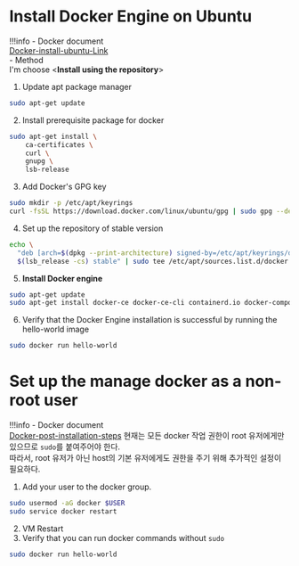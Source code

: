 # Install Docker Engine on Ubuntu

!!!info
    - Docker document   
    [Docker-install-ubuntu-Link](https://docs.docker.com/engine/install/ubuntu/)    
    - Method   
    I'm choose <**Install using the repository**>

1. Update apt package manager
```bash
sudo apt-get update
```
2. Install prerequisite package for docker
```bash
sudo apt-get install \
    ca-certificates \
    curl \
    gnupg \
    lsb-release
```
3. Add Docker's GPG key
```bash
sudo mkdir -p /etc/apt/keyrings
curl -fsSL https://download.docker.com/linux/ubuntu/gpg | sudo gpg --dearmor -o /etc/apt/keyrings/docker.gpg
```
4. Set up the repository of stable version
```bash
echo \
  "deb [arch=$(dpkg --print-architecture) signed-by=/etc/apt/keyrings/docker.gpg] https://download.docker.com/linux/ubuntu \
  $(lsb_release -cs) stable" | sudo tee /etc/apt/sources.list.d/docker.list > /dev/null
```
5. **Install Docker engine**
```bash
sudo apt-get update
sudo apt-get install docker-ce docker-ce-cli containerd.io docker-compose-plugin
```
6. Verify that the Docker Engine installation is successful by running the hello-world image
```bash
sudo docker run hello-world
```

# Set up the manage docker as a non-root user
!!!info
    - Docker document  
    [Docker-post-installation-steps](https://docs.docker.com/engine/install/linux-postinstall/)
현재는 모든 docker 작업 권한이 root 유저에게만 있으므로 `sudo`를 붙여주어야 한다.  
따라서, root 유저가 아닌 host의 기본 유저에게도 권한을 주기 위해 추가적인 설정이 필요하다.  <div>
1. Add your user to the docker group.
```bash
sudo usermod -aG docker $USER
sudo service docker restart
```
2. VM Restart  
3. Verify that you can run docker commands without `sudo`
```bash
sudo docker run hello-world
```

 